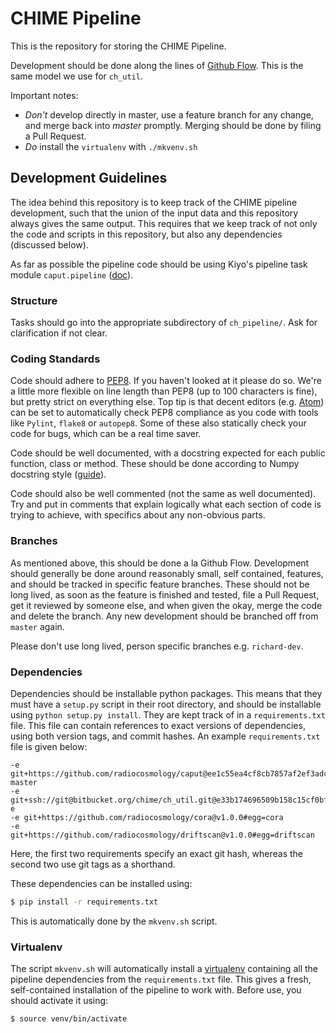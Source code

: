 # CHIME Pipeline

This is the repository for storing the CHIME Pipeline.

Development should be done along the lines of [Github
Flow](https://guides.github.com/introduction/flow/). This is the same model we
use for `ch_util`.

Important notes:

 - *Don't* develop directly in master, use a feature branch for any change, and merge back into *master* promptly. Merging should be done by filing a Pull Request.
 - *Do* install the `virtualenv` with `./mkvenv.sh`

## Development Guidelines

The idea behind this repository is to keep track of the CHIME pipeline development, such that the union of the input data and this repository always gives the same output. This requires that we keep track of not only the code and scripts in this repository, but also any dependencies (discussed below).

As far as possible the pipeline code should be using Kiyo's pipeline task module `caput.pipeline`  ([doc](http://bao.phas.ubc.ca/codedoc/caput/)).

### Structure

Tasks should go into the appropriate subdirectory of `ch_pipeline/`. Ask for clarification if not clear.

### Coding Standards

Code should adhere to [PEP8](https://www.python.org/dev/peps/pep-0008/). If you
haven't looked at it please do so. We're a little more flexible on line length
than PEP8 (up to 100 characters is fine), but pretty strict on everything else.
Top tip is that decent editors (e.g. [Atom](http://atom.io/)) can be set to
automatically check PEP8 compliance as you code with tools like `Pylint`,
`flake8` or `autopep8`. Some of these also statically check your code for bugs,
which can be a real time saver.

Code should be well documented, with a docstring expected for each public
function, class or method. These should be done according to Numpy docstring
style
([guide](https://github.com/numpy/numpy/blob/master/doc/HOWTO_DOCUMENT.rst.txt)).

Code should also be well commented (not the same as well documented). Try and
put in comments that explain logically what each section of code is trying to
achieve, with specifics about any non-obvious parts.

### Branches

As mentioned above, this should be done a la Github Flow. Development should
generally be done around reasonably small, self contained, features, and should
be tracked in specific feature branches. These should not be long lived, as soon
as the feature is finished and tested, file a Pull Request, get it reviewed by
someone else, and when given the okay, merge the code and delete the branch. Any
new development should be branched off from `master` again.

Please don't use long lived, person specific branches e.g. `richard-dev`.

### Dependencies

Dependencies should be installable python packages. This means that they must
have a `setup.py` script in their root directory, and should be installable
using `python setup.py install`. They are kept track of in a `requirements.txt`
file. This file can contain references to exact versions of dependencies, using
both version tags, and commit hashes. An example `requirements.txt` file is
given below:
```
-e git+https://github.com/radiocosmology/caput@ee1c55ea4cf8cb7857af2ef3adcb2439d876768d#egg=caput-master
-e git+ssh://git@bitbucket.org/chime/ch_util.git@e33b174696509b158c15cf0bfc27f4cb2b0c6406#egg=ch_util-e
-e git+https://github.com/radiocosmology/cora@v1.0.0#egg=cora
-e git+https://github.com/radiocosmology/driftscan@v1.0.0#egg=driftscan
```
Here, the first two requirements specify an exact git hash, whereas the second two use git tags as a shorthand.

These dependencies can be installed using:
```bash
$ pip install -r requirements.txt
```
This is automatically done by the `mkvenv.sh` script.

### Virtualenv

The script `mkvenv.sh` will automatically install a
[virtualenv](http://www.virtualenv.org/) containing all the pipeline
dependencies from the `requirements.txt` file. This gives a fresh, self-contained installation of the pipeline to work with. Before use, you should activate it using:
```bash
$ source venv/bin/activate
```
